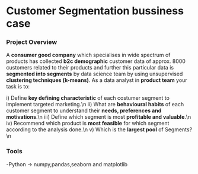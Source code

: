 # Customer Segmentation bussiness case

### Project Overview

A **consumer good company** which specialises in wide spectrum of products has collected **b2c demographic** customer data of approx. 8000 customers related to their products and further this particular data is **segmented into segments** by data science team by using unsupervised **clustering techniques (k-means)**. As a data analyst in **product team** your task is to:

i)	Define **key defining characteristic** of each costumer segment to implement targeted marketing.\n
ii)	What are **behavioural habits** of each customer segment to understand their **needs, preferences and motivations**.\n
iii)	Define which segment is most **profitable and valuable**.\n
iv)	Recommend which product is **most feasible** for which segment according to the analysis done.\n
v)	Which is the **largest pool** of Segments?\n

### Tools
-Python -> numpy,pandas,seaborn and matplotlib
